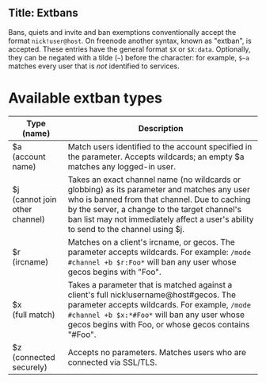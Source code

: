 Title: Extbans
---

Bans, quiets and invite and ban exemptions conventionally accept the format
`nick!user@host`. On freenode another syntax, known as "extban", is accepted.
These entries have the general format `$X` or `$X:data`. Optionally, they can
be negated with a tilde (`~`) before the character: for example, `$~a` matches
every user that is *not* identified to services.


# Available extban types
| Type (name) | Description |
| ----------- | ----------- |
| $a<br>(account name) | Match users identified to the account specified in the parameter. Accepts wildcards; an empty $a matches any logged-in user. |
| $j<br>(cannot join other channel) | Takes an exact channel name (no wildcards or globbing) as its parameter and matches any user who is banned from that channel. Due to caching by the server, a change to the target channel's ban list may not immediately affect a user's ability to send to the channel using $j. |
| $r<br>(ircname) | Matches on a client's ircname, or gecos. The parameter accepts wildcards. For example: `/mode #channel +b $r:Foo*` will ban any user whose gecos begins with "Foo". |
| $x<br>(full match) | Takes a parameter that is matched against a client's full nick!username@host#gecos. The parameter accepts wildcards. For example, `/mode #channel +b $x:*#Foo*` will ban any user whose gecos begins with Foo, or whose gecos contains "#Foo". |
| $z<br>(connected securely) | Accepts no parameters. Matches users who are connected via SSL/TLS. |
